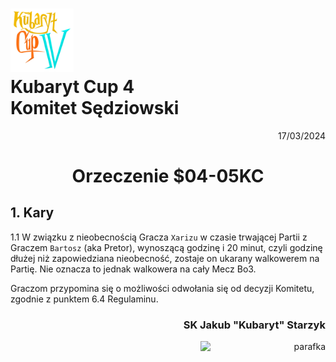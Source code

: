 # <img src="https://github.com/KubarytTournaments/KubarytCup/blob/English/Logo/logo-kc4.png" alt="logokc4" style="width: 20%; height: auto;"> <br>Kubaryt Cup 4 <br>Komitet Sędziowski

<p align="right">17/03/2024</p>

<h1 align="center">Orzeczenie $04-05KC</h1>

## 1. Kary

1.1 W związku z nieobecnością Gracza `Xarizu` w czasie trwającej Partii z Graczem `Bartosz` (aka Pretor), wynoszącą godzinę i 20 minut, czyli godzinę dłużej niż zapowiedziana nieobecność, zostaje on ukarany walkowerem na Partię. Nie oznacza to jednak walkowera na cały Mecz Bo3.

Graczom przypomina się o możliwości odwołania się od decyzji Komitetu, zgodnie z punktem 6.4 Regulaminu.

### <p align="right">SK Jakub "Kubaryt" Starzyk</p>
<div align="right"><img src="https://media.discordapp.net/attachments/1022538414328913930/1136284542727110656/image-removebg-preview_3.png" alt="parafka" style="height: auto; width:200px; float:right;"/></div>
